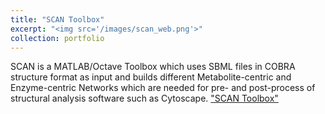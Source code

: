 ```yaml
---
title: "SCAN Toolbox"
excerpt: "<img src='/images/scan_web.png'>"
collection: portfolio
---
```


SCAN is a MATLAB/Octave Toolbox which uses SBML files in COBRA structure format as input and builds different Metabolite-centric and Enzyme-centric Networks which are needed for pre- and post-process of structural analysis software such as Cytoscape. ["SCAN Toolbox"](https://yazdan59.github.io/scan/index.htm)
